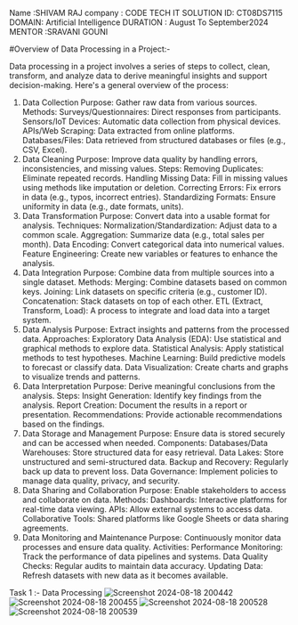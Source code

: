 Name :SHIVAM RAJ 
company : CODE TECH IT SOLUTION 
ID: CT08DS7115 
DOMAIN: Artificial Intelligence
DURATION : August To September2024 
MENTOR :SRAVANI GOUNI

#Overview of Data Processing in a Project:-

Data processing in a project involves a series of steps to collect, clean, transform, and analyze data to derive meaningful insights and support decision-making. Here's a general overview of the process:
1. Data Collection
Purpose: Gather raw data from various sources.
Methods:
Surveys/Questionnaires: Direct responses from participants.
Sensors/IoT Devices: Automatic data collection from physical devices.
APIs/Web Scraping: Data extracted from online platforms.
Databases/Files: Data retrieved from structured databases or files (e.g., CSV, Excel).
2. Data Cleaning
Purpose: Improve data quality by handling errors, inconsistencies, and missing values.
Steps:
Removing Duplicates: Eliminate repeated records.
Handling Missing Data: Fill in missing values using methods like imputation or deletion.
Correcting Errors: Fix errors in data (e.g., typos, incorrect entries).
Standardizing Formats: Ensure uniformity in data (e.g., date formats, units).
3. Data Transformation
Purpose: Convert data into a usable format for analysis.
Techniques:
Normalization/Standardization: Adjust data to a common scale.
Aggregation: Summarize data (e.g., total sales per month).
Data Encoding: Convert categorical data into numerical values.
Feature Engineering: Create new variables or features to enhance the analysis.
4. Data Integration
Purpose: Combine data from multiple sources into a single dataset.
Methods:
Merging: Combine datasets based on common keys.
Joining: Link datasets on specific criteria (e.g., customer ID).
Concatenation: Stack datasets on top of each other.
ETL (Extract, Transform, Load): A process to integrate and load data into a target system.
5. Data Analysis
Purpose: Extract insights and patterns from the processed data.
Approaches:
Exploratory Data Analysis (EDA): Use statistical and graphical methods to explore data.
Statistical Analysis: Apply statistical methods to test hypotheses.
Machine Learning: Build predictive models to forecast or classify data.
Data Visualization: Create charts and graphs to visualize trends and patterns.
6. Data Interpretation
Purpose: Derive meaningful conclusions from the analysis.
Steps:
Insight Generation: Identify key findings from the analysis.
Report Creation: Document the results in a report or presentation.
Recommendations: Provide actionable recommendations based on the findings.
7. Data Storage and Management
Purpose: Ensure data is stored securely and can be accessed when needed.
Components:
Databases/Data Warehouses: Store structured data for easy retrieval.
Data Lakes: Store unstructured and semi-structured data.
Backup and Recovery: Regularly back up data to prevent loss.
Data Governance: Implement policies to manage data quality, privacy, and security.
8. Data Sharing and Collaboration
Purpose: Enable stakeholders to access and collaborate on data.
Methods:
Dashboards: Interactive platforms for real-time data viewing.
APIs: Allow external systems to access data.
Collaborative Tools: Shared platforms like Google Sheets or data sharing agreements.
9. Data Monitoring and Maintenance
Purpose: Continuously monitor data processes and ensure data quality.
Activities:
Performance Monitoring: Track the performance of data pipelines and systems.
Data Quality Checks: Regular audits to maintain data accuracy.
Updating Data: Refresh datasets with new data as it becomes available.

Task 1 :- Data Processing
![Screenshot 2024-08-18 200442](https://github.com/user-attachments/assets/b76419b7-cfda-4cd9-b6aa-5a3f0b577e95)
![Screenshot 2024-08-18 200455](https://github.com/user-attachments/assets/bfff4920-4f77-4001-a021-f4a83f910b64)
![Screenshot 2024-08-18 200528](https://github.com/user-attachments/assets/8e396f01-aae4-41ea-8a22-6db8daaade28)
![Screenshot 2024-08-18 200539](https://github.com/user-attachments/assets/86d230e0-e9d1-4a63-be44-df4f39a7b785)
 
